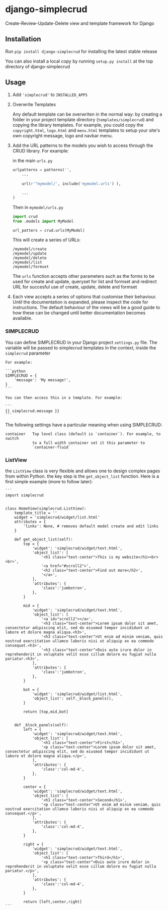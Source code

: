 # django-simplecrud

Create-Review-Update-Delete view and template framework for Django


## Installation

Run `pip install django-simplecrud` for installing the latest stable release

You can also install a local copy by running `setup.py install` at the top
directory of django-simplecrud


## Usage

1. Add `'simplecrud'` to `INSTALLED_APPS`


2.  Overwrite Templates
    
    Any default template can be overwriten in the normal way: by creating a 
    folder in your project template directory (`templates/simplecrud`) and 
    copying the library templates. For example, you could copy the 
    `copyright.html`, `logo.html` and `menu.html` templates to setup your site's
    own copyright message, logo and navbar menu.


3. Add the URL patterns to the models you wish to access through the CRUD library.
For example:

	in the main `urls.py`

	```python
	urlpatterns = patterns('',
		...
		
	    url(r'^mymodel/', include('mymodel.urls') ),
	
		...
	)
	```

	Then in `mymodel/urls.py`

	```python
	import crud
	from .models import MyModel
	
	url_patters = crud.urls(MyModel)
	```
	
	This will create a series of URLs:
	
	```
	/mymodel/create
	/mymodel/update
	/mymodel/delete
	/mymodel/list
	/mymodel/formset
	```

	The `urls` function accepts other parameters such as the forms to be 
	used for create and update, queryset for list and formset and redirect 
	URL for succesful use of create, update, delete and formset


4. Each view accepts a series of options that customise their behaviour. Until
the documentation is expanded, please inspect the code for instructions. The 
default behaviour of the views will be a good guide to how these can be changed 
until better documentation becomes available.


### SIMPLECRUD

You can define SIMPLECRUD in your Django project `settings.py` file. The variable 
will be passed to simplecrud templates in the context, inside the `simplecrud`
parameter 

    For example:

    ```python
    SIMPLECRUD = {
        'message': 'My message!',
    }
    ```
    
    You can then access this in a template. For example:
    
    ```
    {{ simplecrud.message }}
    ```

The following settings have a particular meaning when using SIMPLECRUD:

    container   Top level class (default is `container`). For example, to switch
                to a full width container set it this parameter to 
                `container-fluid`
                
                

### ListView

the `ListView` class is very flexible and allows one to design complex pages
from within Python. the key step is the `get_object_list` function. Here is a 
first simple example (more to follow later):

    ```
    import simplecrud
    
    
    class HomeView(simplecrud.ListView):
        template_title = ''
        widget = 'simplecrud/widget/list.html'
        attributes = {
            'links': None, # removes default model create and edit links
        }
        
        def get_object_list(self):
            top = {
                'widget': 'simplecrud/widget/text.html',
                'object_list': [
                    '<h1 class="text-center">This is my website</h1><br><br>',
                    '<a href="#scroll2">',
                    '<h2 class="text-center">Find out more</h2>',
                    '</a>',
                ],   
                'attributes': {
                    'class':'jumbotron',
                },
            }
            
            mid = {
                'widget': 'simplecrud/widget/text.html',
                'object_list': [
                    '<a id="scroll2"></a>',
                    '<h3 class="text-center">Lorem ipsum dolor sit amet, consectetur adipiscing elit, sed do eiusmod tempor incididunt ut labore et dolore magna aliqua.<h3>',
                    '<h3 class="text-center">Ut enim ad minim veniam, quis nostrud exercitation ullamco laboris nisi ut aliquip ex ea commodo consequat.<h3>',
                    '<h3 class="text-center">Duis aute irure dolor in reprehenderit in voluptate velit esse cillum dolore eu fugiat nulla pariatur.<h3>',
                ],
                'attributes': {
                    'class':'jumbotron',
                },
            }
    
            bot = {
                'widget': 'simplecrud/widget/list.html',
                'object_list': self._block_panels(),
            }
    
            return [top,mid,bot]
    
    
        def _block_panels(self):
            left = {
                'widget': 'simplecrud/widget/text.html',
                'object_list': [
                    '<h1 class="text-center">First</h1>',
                    '<p class="text-center">Lorem ipsum dolor sit amet, consectetur adipiscing elit, sed do eiusmod tempor incididunt ut labore et dolore magna aliqua.</p>',
                ],   
                'attributes': {
                    'class':'col-md-4',
                },
            }
            
            center = {
                'widget': 'simplecrud/widget/text.html',
                'object_list': [
                    '<h1 class="text-center">Second</h1>',
                    '<p class="text-center">Ut enim ad minim veniam, quis nostrud exercitation ullamco laboris nisi ut aliquip ex ea commodo consequat.</p>',
                ],   
                'attributes': {
                    'class':'col-md-4',
                },
            }
    
            right = {
                'widget': 'simplecrud/widget/text.html',
                'object_list': [
                    '<h1 class="text-center">Third</h1>',
                    '<p class="text-center">Duis aute irure dolor in reprehenderit in voluptate velit esse cillum dolore eu fugiat nulla pariatur.</p>',
                ],   
                'attributes': {
                    'class':'col-md-4',
                },
            }
    
            return [left,center,right]
    ```